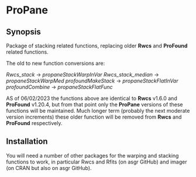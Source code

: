 # ProPane

## Synopsis

Package of stacking related functions, replacing older **Rwcs** and **ProFound** related functions.

The old to new function conversions are:

*Rwcs_stack* -> *propaneStackWarpInVar*
*Rwcs_stack_median* -> *propaneStackWarpMed*
*profoundMakeStack* -> *propaneStackFlatInVar*
*profoundCombine* -> *propaneStackFlatFunc*

AS of 06/02/2023 the functions above are identical to **Rwcs** v1.6.0 and **ProFound** v1.20.4, but from that point only the **ProPane** versions of these functions will be maintained. Much longer term (probably the next moderate version increments) these older function will be removed from **Rwcs** and **ProFound** respectively.

## Installation

You will need a number of other packages for the warping and stacking functions to work, in particular Rwcs and Rfits (on asgr GitHub) and imager (on CRAN but also on asgr GitHub).
